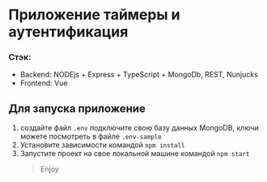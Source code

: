# Приложение таймеры и аутентификация

### Стэк:

- Backend: NODEjs + Express + TypeScript + MongoDb, REST, Nunjucks
- Frontend: Vue

## Для запуска приложение

1. создайте файл `.env` подключите свою базу данных MongoDB, ключи можете посмотреть в файле `.env-sample`
2. Установите зависимости командой `npm install`
3. Запустите проект на свое локальной машине командой `npm start`
   > Enjoy
